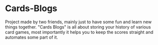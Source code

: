 # Cards-Blogs

Project made by two friends, mainly just to have some fun and learn new things together. "Cards Blogs" is all about storing your history of various card games, most importantly it helps you to keep the scores straight and automates some part of it.
